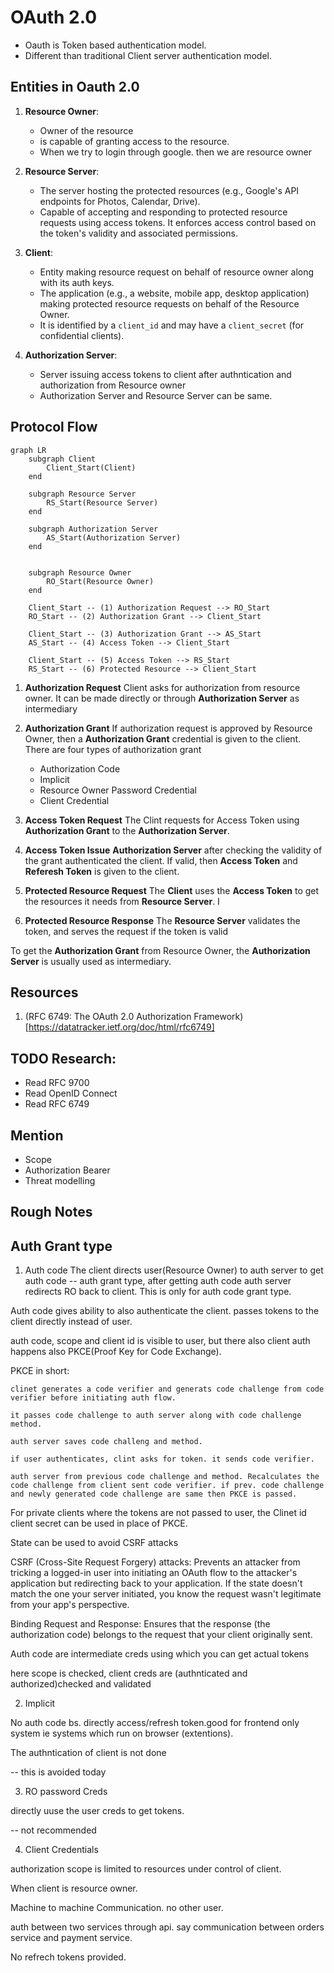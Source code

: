 # OAuth 2.0

- Oauth is Token based authentication model. 
- Different than traditional Client server authentication model.

## Entities in Oauth 2.0

1. **Resource Owner**:
    - Owner of the resource
    - is capable of granting access to the resource.
    - When we try to login through google. then we are resource owner

2. **Resource Server**:
    - The server hosting the protected resources (e.g., Google's API endpoints for Photos, Calendar, Drive).
    - Capable of accepting and responding to protected resource requests using access tokens. It enforces access control based on the token's validity and associated permissions.
    
3. **Client**:
    - Entity making resource request on behalf of resource owner along with its auth keys. 
    - The application (e.g., a website, mobile app, desktop application) making protected resource requests on behalf of the Resource Owner.
    - It is identified by a `client_id` and may have a `client_secret` (for confidential clients).

4. **Authorization Server**:
    - Server issuing access tokens to client after authntication and authorization from Resource owner
    - Authorization Server and Resource Server can be same.

## Protocol Flow

```mermaid
graph LR
    subgraph Client
        Client_Start(Client)
    end

    subgraph Resource Server
        RS_Start(Resource Server)
    end

    subgraph Authorization Server
        AS_Start(Authorization Server)
    end


    subgraph Resource Owner
        RO_Start(Resource Owner)
    end

    Client_Start -- (1) Authorization Request --> RO_Start
    RO_Start -- (2) Authorization Grant --> Client_Start

    Client_Start -- (3) Authorization Grant --> AS_Start
    AS_Start -- (4) Access Token --> Client_Start

    Client_Start -- (5) Access Token --> RS_Start
    RS_Start -- (6) Protected Resource --> Client_Start
```

1. **Authorization Request**
    Client asks for authorization from resource owner. It can be made directly or through **Authorization Server** as intermediary

2. **Authorization Grant**
    If authorization request is approved by Resource Owner, then a **Authorization Grant** credential is given to the client. There are four types of authorization grant

    - Authorization Code
    - Implicit
    - Resource Owner Password Credential
    - Client Credential

3. **Access Token Request**
    The Clint requests for Access Token using  **Authorization Grant** to the **Authorization Server**. 

4. **Access Token Issue**
    **Authorization Server** after checking the validity of the grant authenticated the client. If valid, then **Access Token** and **Referesh Token** is given to the client.

5. **Protected Resource Request**
    The **Client** uses the **Access Token** to get the resources it needs from **Resource Server**. I

6. **Protected Resource Response**
    The **Resource Server** validates the token, and serves the request if the token is valid

To get the **Authorization Grant** from Resource Owner, the **Authorization Server** is usually used as intermediary.

## Resources

1. (RFC 6749: The OAuth 2.0 Authorization Framework)[https://datatracker.ietf.org/doc/html/rfc6749]

## TODO Research:

- Read RFC 9700
- Read OpenID Connect
- Read RFC 6749
    
## Mention

- Scope
- Authorization Bearer
- Threat modelling

## Rough Notes

## Auth Grant type

1. Auth code
The client directs user(Resource Owner) to auth server to get auth code -- auth grant type, after getting auth code auth server redirects RO back to client. This is only for auth code grant type.

Auth code gives ability to also authenticate the client. passes tokens to the client directly instead of user. 

auth code, scope and client id is visible to user, but there also client auth happens also PKCE(Proof Key for Code Exchange).

PKCE in short:

    clinet generates a code verifier and generats code challenge from code verifier before initiating auth flow.

    it passes code challenge to auth server along with code challenge method.

    auth server saves code challeng and method.

    if user authenticates, clint asks for token. it sends code verifier.

    auth server from previous code challenge and method. Recalculates the code challenge from client sent code verifier. if prev. code challenge and newly generated code challenge are same then PKCE is passed.

For private clients where the tokens are not passed to user, the Clinet id client secret can be used in place of PKCE.

State can be used to avoid CSRF attacks

CSRF (Cross-Site Request Forgery) attacks: Prevents an attacker from tricking a logged-in user into initiating an OAuth flow to the attacker's application but redirecting back to your application. If the state doesn't match the one your server initiated, you know the request wasn't legitimate from your app's perspective.

Binding Request and Response: Ensures that the response (the authorization code) belongs to the request that your client originally sent.



Auth code are intermediate creds using which you can get actual tokens

here scope is checked, client creds are (authnticated and authorized)checked and validated 

2. Implicit

No auth code bs. directly access/refresh token.good for frontend only system ie systems which run on browser (extentions). 
 
The authntication of client is not done

-- this is avoided today

3. RO password Creds

directly uuse the user creds to get tokens. 

-- not recommended

4. Client Credentials

authorization scope is limited to resources under control of client.

When client is resource owner. 

Machine to machine Communication. no other user.

auth between two services through api. say communication between orders service and payment service.

No refrech tokens provided.


